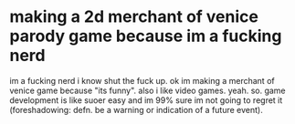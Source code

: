 # making a 2d merchant of venice parody game because im a fucking nerd
im a fucking nerd i know shut the fuck up. ok im making a merchant of venice game because "its funny". also i like video games. yeah. so. game development is like suoer easy and im 99% sure im not going to regret it (foreshadowing: defn. be a warning or indication of a future event).
